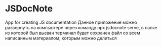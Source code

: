 # JSDocNote
App for creating JS documentation
Данное приложение можно развернуть на компьютере через команду npx jsdocnote serve, в папке из которой был вызван терминал будет сохранен файл со всем написанным материалом, которым можно делиться
